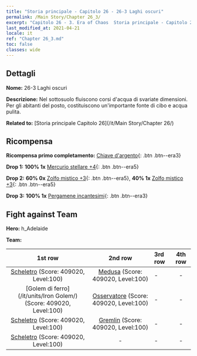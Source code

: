 ```yaml
---
title: "Storia principale - Capitolo 26 - 26-3 Laghi oscuri"
permalink: /Main Story/Chapter 26_3/
excerpt: "Capitolo 26 - 3. Era of Chaos  Storia principale - Capitolo 26_3. 26-3 Laghi oscuri"
last_modified_at: 2021-04-21
locale: it
ref: "Chapter 26_3.md"
toc: false
classes: wide
---
```


## Dettagli

 **Nome:** 26-3 Laghi oscuri

 **Descrizione:** Nel sottosuolo fluiscono corsi d'acqua di svariate dimensioni. Per gli abitanti del posto, costituiscono un'importante fonte di cibo e acqua pulita.

 **Related to:** [Storia principale Capitolo 26](/it/Main Story/Chapter 26/)

## Ricompensa

 **Ricompensa primo completamento:** [Chiave d'argento](/it/Items/con_693/){: .btn .btn--era3}

 **Drop 1:** **100% 1x** [Mercurio stellare +4](/it/Items/mat_91/){: .btn .btn--era5}

 **Drop 2:** **60% 0x** [Zolfo mistico +3](/it/Items/mat_85/){: .btn .btn--era5}, **40% 1x** [Zolfo mistico +3](/it/Items/mat_85/){: .btn .btn--era5}

 **Drop 3:** **100% 1x** [Pergamene incantesimi](/it/Items/con_694/){: .btn .btn--era3}


## Fight against Team
 **Hero:** h_Adelaide

 **Team:**


  | 1st row | 2nd row | 3rd row | 4th row |
  |:----:|:----:|:----|:----:|
  | [Scheletro](/it/units/Skeleton/) (Score: 409020, Level:100)  | [Medusa](/it/units/Medusa/) (Score: 409020, Level:100)  | - | - |
  | [Golem di ferro](/it/units/Iron Golem/) (Score: 409020, Level:100)  | [Osservatore](/it/units/Beholder/) (Score: 409020, Level:100)  | - | - |
  | [Scheletro](/it/units/Skeleton/) (Score: 409020, Level:100)  | [Gremlin](/it/units/Gremlin/) (Score: 409020, Level:100)  | - | - |
  | [Scheletro](/it/units/Skeleton/) (Score: 409020, Level:100)  | - | - | - |


